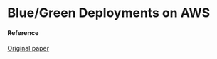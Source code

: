 
# Blue/Green Deployments on AWS

















#### Reference

<a href="https://docs.aws.amazon.com/whitepapers/latest/blue-green-deployments/blue-green-deployments.pdf#welcome"> Original paper </a>







